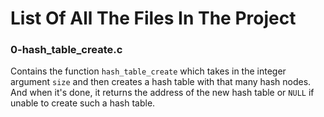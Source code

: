 # List Of All The Files In The Project

### 0-hash_table_create.c
Contains the function `hash_table_create` which takes in the integer argument `size` and then creates a hash table with that many hash nodes. And when it's done, it returns the address of the new hash table or `NULL` if unable to create such a hash table.

###  
